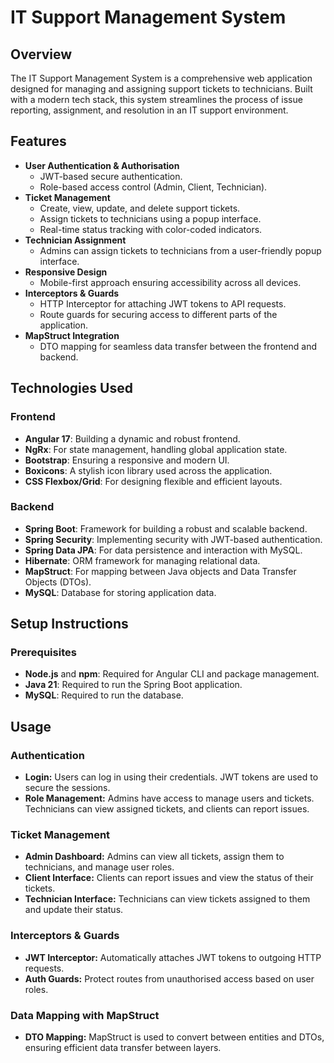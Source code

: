 # IT Support Management System

## Overview

The IT Support Management System is a comprehensive web application designed for managing and assigning support tickets to technicians. Built with a modern tech stack, this system streamlines the process of issue reporting, assignment, and resolution in an IT support environment.

## Features

- **User Authentication & Authorisation**
  - JWT-based secure authentication.
  - Role-based access control (Admin, Client, Technician).
- **Ticket Management**
  - Create, view, update, and delete support tickets.
  - Assign tickets to technicians using a popup interface.
  - Real-time status tracking with color-coded indicators.
- **Technician Assignment**
  - Admins can assign tickets to technicians from a user-friendly popup interface.
- **Responsive Design**
  - Mobile-first approach ensuring accessibility across all devices.
- **Interceptors & Guards**
  - HTTP Interceptor for attaching JWT tokens to API requests.
  - Route guards for securing access to different parts of the application.
- **MapStruct Integration**
  - DTO mapping for seamless data transfer between the frontend and backend.

## Technologies Used

### Frontend
- **Angular 17**: Building a dynamic and robust frontend.
- **NgRx**: For state management, handling global application state.
- **Bootstrap**: Ensuring a responsive and modern UI.
- **Boxicons**: A stylish icon library used across the application.
- **CSS Flexbox/Grid**: For designing flexible and efficient layouts.

### Backend
- **Spring Boot**: Framework for building a robust and scalable backend.
- **Spring Security**: Implementing security with JWT-based authentication.
- **Spring Data JPA**: For data persistence and interaction with MySQL.
- **Hibernate**: ORM framework for managing relational data.
- **MapStruct**: For mapping between Java objects and Data Transfer Objects (DTOs).
- **MySQL**: Database for storing application data.

## Setup Instructions

### Prerequisites

- **Node.js** and **npm**: Required for Angular CLI and package management.
- **Java 21**: Required to run the Spring Boot application.
- **MySQL**: Required to run the database.

## Usage

### Authentication

- **Login:** Users can log in using their credentials. JWT tokens are used to secure the sessions.
- **Role Management:** Admins have access to manage users and tickets. Technicians can view assigned tickets, and clients can report issues.

### Ticket Management

- **Admin Dashboard:** Admins can view all tickets, assign them to technicians, and manage user roles.
- **Client Interface:** Clients can report issues and view the status of their tickets.
- **Technician Interface:** Technicians can view tickets assigned to them and update their status.

### Interceptors & Guards

- **JWT Interceptor:** Automatically attaches JWT tokens to outgoing HTTP requests.
- **Auth Guards:** Protect routes from unauthorised access based on user roles.

### Data Mapping with MapStruct

- **DTO Mapping:** MapStruct is used to convert between entities and DTOs, ensuring efficient data transfer between layers.
